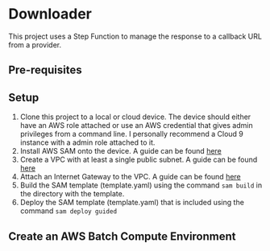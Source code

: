 # Downloader

This project uses a Step Function to manage the response to a callback URL from a provider. 

## Pre-requisites



## Setup

1. Clone this project to a local or cloud device.  The device should either have an AWS role attached or use an AWS credential that gives admin privileges from a command line.  I personally recommend a Cloud 9 instance with a admin role attached to it.
2. Install AWS SAM onto the device.  A guide can be found [here](https://docs.aws.amazon.com/serverless-application-model/latest/developerguide/serverless-sam-cli-install.html)
3. Create a VPC with at least a single public subnet. A guide can be found [here](https://docs.aws.amazon.com/batch/latest/userguide/create-public-private-vpc.html)
4. Attach an Internet Gateway to the VPC. A guide can be found [here](https://docs.aws.amazon.com/vpc/latest/userguide/VPC_Internet_Gateway.html)
5. Build the SAM template (template.yaml) using the command `sam build` in the directory with the template.
6. Deploy the SAM template (template.yaml) that is included using the command `sam deploy guided`


## Create an AWS Batch Compute Environment

